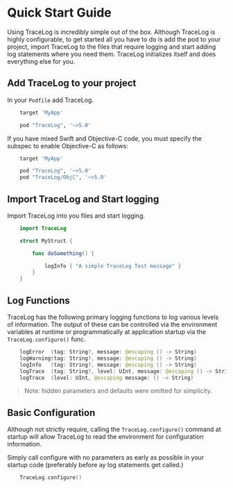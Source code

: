 # Quick Start Guide

Using TraceLog is incredibly simple out of the box.  Although TraceLog is highly configurable, to get started all you have to do is add the pod to your project,
import TraceLog to the files that require logging and start adding log statements where you need them.  TraceLog initializes itself and does everything else for you.

## Add TraceLog to your project

In your `Podfile` add TraceLog.

```ruby
    target 'MyApp'

    pod "TraceLog", '~>5.0'
```
If you have mixed Swift and Objective-C code, you must specify the subspec to enable Objective-C as follows:

```ruby
    target 'MyApp'

    pod "TraceLog", '~>5.0'
    pod "TraceLog/ObjC", '~>5.0'
```

## Import TraceLog and Start logging

Import TraceLog into you files and start logging.

```swift
    import TraceLog

    struct MyStruct {

        func doSomething() {

            logInfo { "A simple TraceLog Test message" }
        }
    }
```

## Log Functions

TraceLog has the following primary logging functions to log various levels of information.  The output of these can be controlled via the environment variables at runtime or programmatically at application startup via the `TraceLog.configure()` func.

```swift
    logError  (tag: String?, message: @escaping () -> String)
    logWarning(tag: String?, message: @escaping () -> String)
    logInfo   (tag: String?, message: @escaping () -> String)
    logTrace  (tag: String?, level: UInt, message: @escaping () -> String)
    logTrace  (level: UInt, @escaping message: () -> String)
```
> Note: hidden parameters and defaults were omitted for simplicity.

## Basic Configuration

Although not strictly require, calling the `TraceLog.configure()` command at startup will allow TraceLog to read the environment for configuration information.

Simply call configure with no parameters as early as possible in your startup code (preferably before ay log statements get called.)

```swift
    TraceLog.configure()
```
